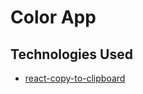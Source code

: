 # Color App

## Technologies Used

- [react-copy-to-clipboard](https://github.com/nkbt/react-copy-to-clipboard)